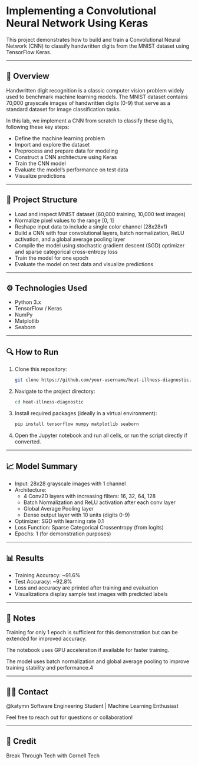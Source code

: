 # Implementing a Convolutional Neural Network Using Keras

This project demonstrates how to build and train a Convolutional Neural Network (CNN) to classify handwritten digits from the MNIST dataset using TensorFlow Keras.

---

## 📖 Overview

Handwritten digit recognition is a classic computer vision problem widely used to benchmark machine learning models. The MNIST dataset contains 70,000 grayscale images of handwritten digits (0-9) that serve as a standard dataset for image classification tasks.

In this lab, we implement a CNN from scratch to classify these digits, following these key steps:

- Define the machine learning problem
- Import and explore the dataset
- Preprocess and prepare data for modeling
- Construct a CNN architecture using Keras
- Train the CNN model
- Evaluate the model’s performance on test data
- Visualize predictions

---

## 🧩 Project Structure

- Load and inspect MNIST dataset (60,000 training, 10,000 test images)
- Normalize pixel values to the range [0, 1]
- Reshape input data to include a single color channel (28x28x1)
- Build a CNN with four convolutional layers, batch normalization, ReLU activation, and a global average pooling layer
- Compile the model using stochastic gradient descent (SGD) optimizer and sparse categorical cross-entropy loss
- Train the model for one epoch
- Evaluate the model on test data and visualize predictions

---

## ⚙️ Technologies Used

- Python 3.x
- TensorFlow / Keras
- NumPy
- Matplotlib
- Seaborn

---

## 🔍 How to Run

1. Clone this repository:
   ```bash
   git clone https://github.com/your-username/heat-illness-diagnostic.git
   
2. Navigate to the project directory:
   ```bash
   cd heat-illness-diagnostic

3. Install required packages (ideally in a virtual environment):
   ```bash
   pip install tensorflow numpy matplotlib seaborn
   
4. Open the Jupyter notebook and run all cells, or run the script directly if converted.

---

## 📈 Model Summary
- Input: 28x28 grayscale images with 1 channel
- Architecture:
  - 4 Conv2D layers with increasing filters: 16, 32, 64, 128
  - Batch Normalization and ReLU activation after each conv layer
  - Global Average Pooling layer
  - Dense output layer with 10 units (digits 0-9)
- Optimizer: SGD with learning rate 0.1
- Loss Function: Sparse Categorical Crossentropy (from logits)
- Epochs: 1 (for demonstration purposes)

---

## 📊 Results
- Training Accuracy: ~91.6%
- Test Accuracy: ~92.8%
- Loss and accuracy are printed after training and evaluation
- Visualizations display sample test images with predicted labels

---

## 📝 Notes
Training for only 1 epoch is sufficient for this demonstration but can be extended for improved accuracy.

The notebook uses GPU acceleration if available for faster training.

The model uses batch normalization and global average pooling to improve training stability and performance.4

---

## 🙋‍♀️ Contact
@katymn
Software Engineering Student | Machine Learning Enthusiast

Feel free to reach out for questions or collaboration!

---

## 📄 Credit
Break Through Tech with Cornell Tech
